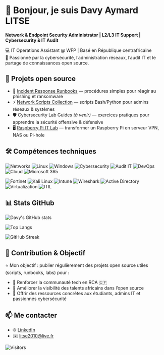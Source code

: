 # 👋 Bonjour, je suis Davy Aymard LITSE  

**Network & Endpoint Security Administrator | L2/L3 IT Support | Cybersecurity & IT Audit**  

💻 IT Operations Assistant @ WFP | Basé en République centrafricaine  
🔐 Passionné par la cybersécurité, l’administration réseaux, l’audit IT et le partage de connaissances open source.  

## 🚀 Projets open source
- 📘 [Incident Response Runbooks](https://github.com/DavyAymard/incident-response-runbooks) — procédures simples pour réagir au phishing et ransomware  
- ⚡ [Network Scripts Collection](https://github.com/) — scripts Bash/Python pour admins réseaux & systèmes  
- 🛡️ Cybersecurity Lab Guides *(à venir)* — exercices pratiques pour apprendre la sécurité offensive & défensive  
- 🖥️ [Raspberry Pi IT Lab](https://github.com/DavyAymard/Raspberry-pi-it-lab) — transformer un Raspberry Pi en serveur VPN, NAS ou Pi-hole  

## 🛠️ Compétences techniques
![Networks](https://img.shields.io/badge/-Networks-blue?logo=cisco&logoColor=white)
![Linux](https://img.shields.io/badge/-Linux-black?logo=linux)
![Windows](https://img.shields.io/badge/-Windows-blue?logo=windows)
![Cybersecurity](https://img.shields.io/badge/-Cybersecurity-red?logo=protonvpn)
![Audit IT](https://img.shields.io/badge/-Audit%20IT-darkgreen?logo=trustpilot&logoColor=white)
![DevOps](https://img.shields.io/badge/-DevOps-orange?logo=githubactions)
![Cloud](https://img.shields.io/badge/-Azure-blue?logo=microsoftazure)
![Microsoft 365](https://img.shields.io/badge/-Microsoft%20365-orange?logo=microsoftoffice)

![Fortinet](https://img.shields.io/badge/-Fortinet-darkred?logo=fortinet&logoColor=white)
![Kali Linux](https://img.shields.io/badge/-Kali%20Linux-purple?logo=kalilinux&logoColor=white)
![Intune](https://img.shields.io/badge/-Intune-0078D4?logo=microsoftintune&logoColor=white)
![Wireshark](https://img.shields.io/badge/-Wireshark-lightblue?logo=wireshark&logoColor=black)
![Active Directory](https://img.shields.io/badge/-Active%20Directory-0A66C2?logo=windows&logoColor=white)
![Virtualization](https://img.shields.io/badge/-Virtualization-grey?logo=vmware&logoColor=white)
![ITIL](https://img.shields.io/badge/-ITIL-purple?logo=itil&logoColor=white)

## 📊 Stats GitHub
![Davy's GitHub stats](https://github-readme-stats.vercel.app/api?username=DavyAymard&show_icons=true&theme=tokyonight)  

![Top Langs](https://github-readme-stats.vercel.app/api/top-langs/?username=DavyAymard&layout=compact&theme=tokyonight)  

![GitHub Streak](https://github-readme-streak-stats.herokuapp.com/?user=DavyAymard&theme=tokyonight)  

## 🤝 Contribution & Objectif
⭐ Mon objectif : publier régulièrement des projets open source utiles (scripts, runbooks, labs) pour :  
- 🔹 Renforcer la communauté tech en RCA 🇨🇫  
- 🔹 Améliorer la visibilité des talents africains dans l’open source  
- 🔹 Offrir des ressources concrètes aux étudiants, admins IT et passionnés cybersécurité  

## 📫 Me contacter
- 🌐 [LinkedIn](https://www.linkedin.com/in/davylitse)  
- ✉️ litse2010@live.fr  

![Visitors](https://visitor-badge.laobi.icu/badge?page_id=DavyAymard.DavyAymard)